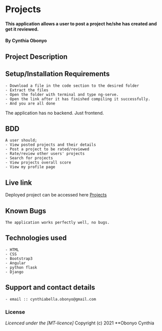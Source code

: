 # Projects
#### This application  allows a user to post a project he/she has created and get it reviewed.
#### **By Cynthia Obonyo**
## Project Description
 

## Setup/Installation Requirements
    - Download a file in the code section to the desired folder
    - Extract the files
    - Open the folder with terminal and type ng-serve.
    - Open the link after it has finished compiling it successfully.
    - And you are all done
The application has no backend. Just frontend.

## BDD
    A user should;
    - View posted projects and their details
    - Post a project to be rated/reviewed
    - Rate/review other users' projects
    - Search for projects 
    - View projects overall score
    - View my profile page
     

## Live link
Deployed project can be accessed here [Projects](https://projects-uploads.herokuapp.com/)

## Known Bugs
    The application works perfectly well, no bugs.

## Technologies used
    - HTML
    - CSS
    - Bootstrap3
    - Angular
    - python flask
    - Django

## Support and contact details
    - email :: cynthiabella.obonyo@gmail.com
   

### License
*Licenced under the [MT-licence]*
Copyright (c) 2021 **Obonyo Cynthia
